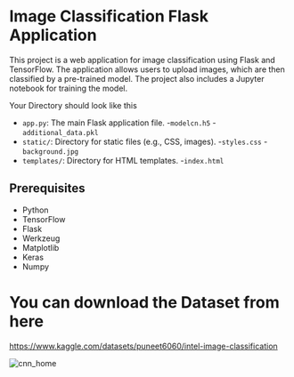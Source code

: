 # Image Classification Flask Application

This project is a web application for image classification using Flask and TensorFlow. The application allows users to upload images, 
which are then classified by a pre-trained model. The project also includes a Jupyter notebook for training the model.

Your Directory should look like this
- `app.py`: The main Flask application file.
-`modelcn.h5`
-`additional_data.pkl`
- `static/`: Directory for static files (e.g., CSS, images).
  -`styles.css`
  -`background.jpg`
- `templates/`: Directory for HTML templates.
  -`index.html`

## Prerequisites

- Python 
- TensorFlow
- Flask
- Werkzeug
- Matplotlib
- Keras
- Numpy


# You can download the Dataset from here
https://www.kaggle.com/datasets/puneet6060/intel-image-classification


![cnn_home](https://github.com/user-attachments/assets/2047ab54-d3d2-4dc3-8569-ccb14d9af29e)

